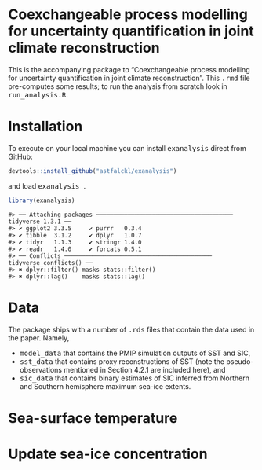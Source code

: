 
# Coexchangeable process modelling for uncertainty quantification in joint climate reconstruction

This is the accompanying package to “Coexchangeable process modelling
for uncertainty quantification in joint climate reconstruction”. This
<tt>.rmd</tt> file pre-computes some results; to run the analysis from
scratch look in <tt>run\_analysis.R</tt>.

# Installation

To execute on your local machine you can install <tt>exanalysis</tt>
direct from GitHub:

``` r
devtools::install_github("astfalckl/exanalysis")
```

and load <tt> exanalysis
    </tt>.

``` r
library(exanalysis)
```

    #> ── Attaching packages ─────────────────────────────────────── tidyverse 1.3.1 ──
    #> ✔ ggplot2 3.3.5     ✔ purrr   0.3.4
    #> ✔ tibble  3.1.2     ✔ dplyr   1.0.7
    #> ✔ tidyr   1.1.3     ✔ stringr 1.4.0
    #> ✔ readr   1.4.0     ✔ forcats 0.5.1
    #> ── Conflicts ────────────────────────────────────────── tidyverse_conflicts() ──
    #> ✖ dplyr::filter() masks stats::filter()
    #> ✖ dplyr::lag()    masks stats::lag()

# Data

The package ships with a number of <tt>.rds</tt> files that contain the
data used in the paper. Namely,

  - <tt>model\_data</tt> that contains the PMIP simulation outputs of
    SST and SIC,
  - <tt>sst\_data</tt> that contains proxy reconstructions of SST (note
    the pseudo-observations mentioned in Section 4.2.1 are included
    here), and
  - <tt>sic\_data</tt> that contains binary estimates of SIC inferred
    from Northern and Southern hemisphere maximum sea-ice extents.

# Sea-surface temperature

# Update sea-ice concentration
